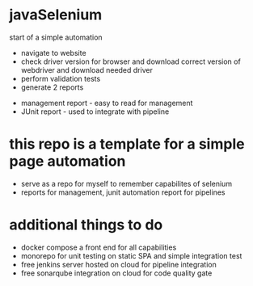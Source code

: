 # javaSelenium
start of a simple automation
- navigate to website
- check driver version for browser and download correct version of webdriver and download needed driver
- perform validation tests
- generate 2 reports
* management report - easy to read for management
* JUnit report - used to integrate with pipeline


# this repo is a template for a simple page automation
* serve as a repo for myself to remember capabilites of selenium
* reports for management, junit automation report for pipelines

# additional things to do
* docker compose a front end for all capabilities
* monorepo for unit testing on static SPA and simple integration test
* free jenkins server hosted on cloud for pipeline integration
* free sonarqube integration on cloud for code quality gate

